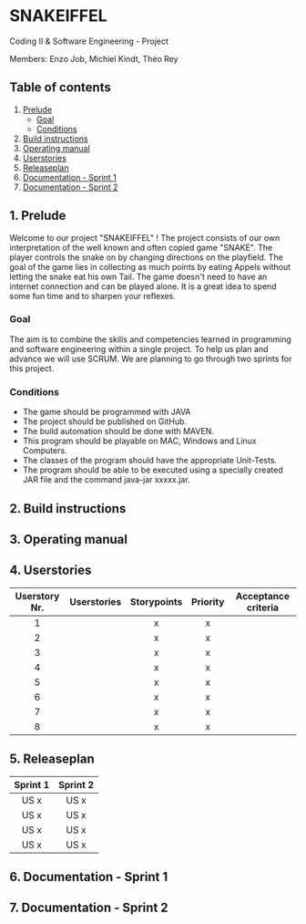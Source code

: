 # SNAKEIFFEL

Coding II & Software Engineering - Project

Members: Enzo Job, Michiel Kindt, Théo Rey

## Table of contents
1. [Prelude](#prelude)
    + [Goal](#goal)
    + [Conditions](#conditions)
1. [Build instructions](#build-instructions)
1. [Operating manual](#operating-manual)
1. [Userstories](#userstories)
1. [Releaseplan](#releaseplan)
1. [Documentation - Sprint 1](#documentation-sprint-1)
1. [Documentation - Sprint 2](#dokumentation-sprint-2)

## 1. Prelude
Welcome to our project "SNAKEIFFEL" ! The project consists of our own interpretation of the well known and often copied game "SNAKE".
The player controls the snake on by changing directions on the playfield.
The goal of the game lies in collecting as much points by eating Appels without letting the snake eat his own Tail.
The game doesn't need to have an internet connection and can be played alone.
It is a great idea to spend some fun time and to sharpen your reflexes.

### Goal
The aim is to combine the skills and competencies learned in programming and software engineering within a single project.
To help us plan and advance we will use SCRUM.
We are planning to go through two sprints for this project.

### Conditions
* The game should be programmed with JAVA
* The project should be published on GitHub.
* The build automation should be done with MAVEN.
* This program should be playable on MAC, Windows and Linux Computers.
* The classes of the program should have the appropriate Unit-Tests.
* The program should be able to be executed using a specially created JAR file and the command java-jar xxxxx.jar.

## 2. Build instructions

## 3. Operating manual

## 4. Userstories
| **Userstory Nr.** |   **Userstories**  | **Storypoints**  |  **Priority**  |  **Acceptance criteria** |
|:-:|-----|:-:|:-:|-----|
| 1 |  | x | x |  |
| 2 |  | x | x |  |
| 3 |  | x | x |  |
| 4 |  | x | x |  |
| 5 |  | x | x |  |
| 6 |  | x | x |  |
| 7 |  | x | x |  |
| 8 |  | x | x |  |

## 5. Releaseplan
|  Sprint 1 | Sprint 2  |
|:-:|:-:|
|  US x | US x  |
|  US x | US x  |
|  US x | US x  |
|  US x | US x  |
	
## 6. Documentation - Sprint 1

## 7. Documentation - Sprint 2
